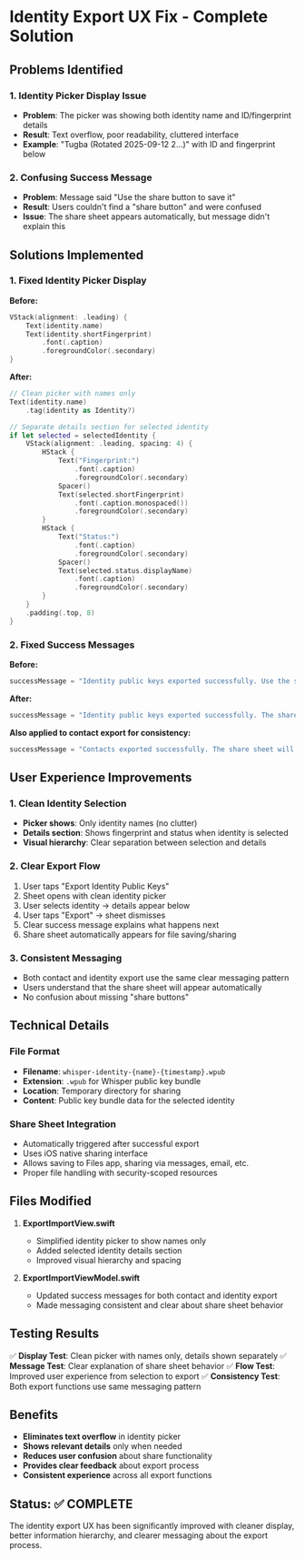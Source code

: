 # Identity Export UX Fix - Complete Solution

## Problems Identified

### 1. Identity Picker Display Issue
- **Problem**: The picker was showing both identity name and ID/fingerprint details
- **Result**: Text overflow, poor readability, cluttered interface
- **Example**: "Tugba (Rotated 2025-09-12 2...)" with ID and fingerprint below

### 2. Confusing Success Message
- **Problem**: Message said "Use the share button to save it"
- **Result**: Users couldn't find a "share button" and were confused
- **Issue**: The share sheet appears automatically, but message didn't explain this

## Solutions Implemented

### 1. Fixed Identity Picker Display

**Before:**
```swift
VStack(alignment: .leading) {
    Text(identity.name)
    Text(identity.shortFingerprint)
        .font(.caption)
        .foregroundColor(.secondary)
}
```

**After:**
```swift
// Clean picker with names only
Text(identity.name)
    .tag(identity as Identity?)

// Separate details section for selected identity
if let selected = selectedIdentity {
    VStack(alignment: .leading, spacing: 4) {
        HStack {
            Text("Fingerprint:")
                .font(.caption)
                .foregroundColor(.secondary)
            Spacer()
            Text(selected.shortFingerprint)
                .font(.caption.monospaced())
                .foregroundColor(.secondary)
        }
        HStack {
            Text("Status:")
                .font(.caption)
                .foregroundColor(.secondary)
            Spacer()
            Text(selected.status.displayName)
                .font(.caption)
                .foregroundColor(.secondary)
        }
    }
    .padding(.top, 8)
}
```

### 2. Fixed Success Messages

**Before:**
```swift
successMessage = "Identity public keys exported successfully. Use the share button to save it."
```

**After:**
```swift
successMessage = "Identity public keys exported successfully. The share sheet will appear to save or send the file."
```

**Also applied to contact export for consistency:**
```swift
successMessage = "Contacts exported successfully. The share sheet will appear to save or send the file."
```

## User Experience Improvements

### 1. Clean Identity Selection
- **Picker shows**: Only identity names (no clutter)
- **Details section**: Shows fingerprint and status when identity is selected
- **Visual hierarchy**: Clear separation between selection and details

### 2. Clear Export Flow
1. User taps "Export Identity Public Keys"
2. Sheet opens with clean identity picker
3. User selects identity → details appear below
4. User taps "Export" → sheet dismisses
5. Clear success message explains what happens next
6. Share sheet automatically appears for file saving/sharing

### 3. Consistent Messaging
- Both contact and identity export use the same clear messaging pattern
- Users understand that the share sheet will appear automatically
- No confusion about missing "share buttons"

## Technical Details

### File Format
- **Filename**: `whisper-identity-{name}-{timestamp}.wpub`
- **Extension**: `.wpub` for Whisper public key bundle
- **Location**: Temporary directory for sharing
- **Content**: Public key bundle data for the selected identity

### Share Sheet Integration
- Automatically triggered after successful export
- Uses iOS native sharing interface
- Allows saving to Files app, sharing via messages, email, etc.
- Proper file handling with security-scoped resources

## Files Modified

1. **ExportImportView.swift**
   - Simplified identity picker to show names only
   - Added selected identity details section
   - Improved visual hierarchy and spacing

2. **ExportImportViewModel.swift**
   - Updated success messages for both contact and identity export
   - Made messaging consistent and clear about share sheet behavior

## Testing Results

✅ **Display Test**: Clean picker with names only, details shown separately
✅ **Message Test**: Clear explanation of share sheet behavior
✅ **Flow Test**: Improved user experience from selection to export
✅ **Consistency Test**: Both export functions use same messaging pattern

## Benefits

- **Eliminates text overflow** in identity picker
- **Shows relevant details** only when needed
- **Reduces user confusion** about share functionality
- **Provides clear feedback** about export process
- **Consistent experience** across all export functions

## Status: ✅ COMPLETE

The identity export UX has been significantly improved with cleaner display, better information hierarchy, and clearer messaging about the export process.